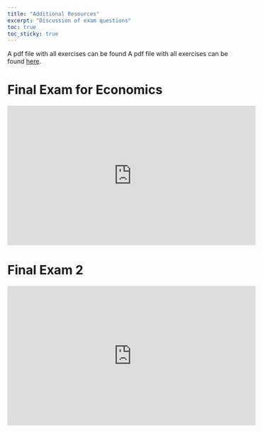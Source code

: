 ```yaml
---
title: "Additional Resources"
excerpt: "Discussion of exam questions"
toc: true
toc_sticky: true
---
```


<script src="https://unpkg.com/vanilla-back-to-top@7.2.1/dist/vanilla-back-to-top.min.js"></script>
<script>addBackToTop()</script>

A pdf file with all exercises can be found A pdf file with all exercises can be found <a href="https://lazarskiopencourses.github.io/courses/mathematics_for_economics/exercises.pdf" target="_blank">here</a>.

# Final Exam for Economics

<iframe width="560" height="315" src="https://youtube.com/embed/DTZdQ2Y1J7I" title="YouTube video player" frameborder="0" allow="accelerometer; autoplay; clipboard-write; encrypted-media; gyroscope; picture-in-picture" allowfullscreen></iframe>

# Final Exam 2

<iframe width="560" height="315" src="https://youtube.com/embed/M0OmAteiHsE" title="YouTube video player" frameborder="0" allow="accelerometer; autoplay; clipboard-write; encrypted-media; gyroscope; picture-in-picture" allowfullscreen></iframe>
